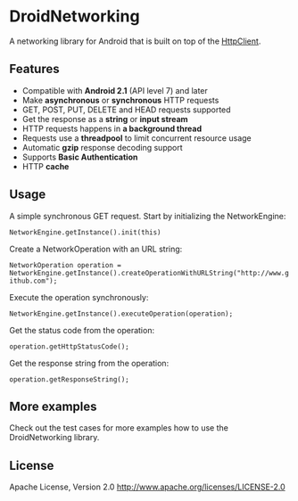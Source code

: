 DroidNetworking
===============

A networking library for Android that is built on top of the [HttpClient](http://developer.android.com/reference/org/apache/http/client/HttpClient.html).

Features
--------
- Compatible with **Android 2.1**  (API level 7) and later
- Make **asynchronous** or **synchronous** HTTP requests
- GET, POST, PUT, DELETE and HEAD requests supported
- Get the response as a **string** or **input stream**
- HTTP requests happens in **a background thread**
- Requests use a **threadpool** to limit concurrent resource usage
- Automatic **gzip** response decoding support
- Supports **Basic Authentication**
- HTTP **cache**

Usage
--------
A simple synchronous GET request. Start by initializing the NetworkEngine:

``NetworkEngine.getInstance().init(this)``

Create a NetworkOperation with an URL string:

``NetworkOperation operation = NetworkEngine.getInstance().createOperationWithURLString("http://www.github.com");``
 
Execute the operation synchronously:

``NetworkEngine.getInstance().executeOperation(operation);``

Get the status code from the operation:

``operation.getHttpStatusCode();``

Get the response string from the operation:

``operation.getResponseString();``

More examples
--------
Check out the test cases for more examples how to use the DroidNetworking library.

License
--------
Apache License, Version 2.0
http://www.apache.org/licenses/LICENSE-2.0